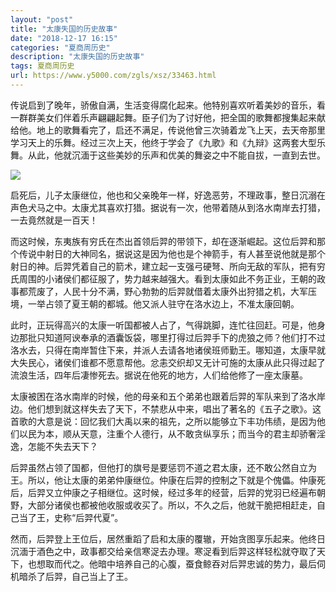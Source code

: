 ```yaml
---
layout: "post"
title: "太康失国的历史故事"
date: "2018-12-17 16:15"
categories: "夏商周历史"
description: "太康失国的历史故事"
tags: 夏商周历史
url: https://www.y5000.com/zgls/xsz/33463.html
---
```






传说启到了晚年，骄傲自满，生活变得腐化起来。他特别喜欢听着美妙的音乐，看一群群美女们伴着乐声翩翩起舞。臣子们为了讨好他，把全国的歌舞都搜集起来献给他。地上的歌舞看完了，启还不满足，传说他曾三次骑着龙飞上天，去天帝那里学习天上的乐舞。经过三次上天，他终于学会了《九歌》和《九辩》这两套大型乐舞。从此，他就沉湎于这些美妙的乐声和优美的舞姿之中不能自拔，一直到去世。

![](https://img.y5000.com/uploads/allimg/180920/8-1P9201G64N24.jpg)

启死后，儿子太康继位，他也和父亲晚年一样，好逸恶劳，不理政事，整日沉溺在声色犬马之中。太康尤其喜欢打猎。据说有一次，他带着随从到洛水南岸去打猎，一去竟然就是一百天！

而这时候，东夷族有穷氏在杰出首领后羿的带领下，却在逐渐崛起。这位后羿和那个传说中射日的大神同名，据说这是因为他也是个神箭手，有人甚至说他就是那个射日的神。后羿凭着自己的箭术，建立起一支强弓硬弩、所向无敌的军队，把有穷氏周围的小诸侯们都征服了，势力越来越强大。看到太康如此不务正业，王朝的政事都荒废了，人民十分不满，野心勃勃的后羿就借着太康外出狩猎之机，大军压境，一举占领了夏王朝的都城。他又派人驻守在洛水边上，不准太康回朝。

此时，正玩得高兴的太康一听国都被人占了，气得跳脚，连忙往回赶。可是，他身边那批只知道阿谀奉承的酒囊饭袋，哪里打得过后羿手下的虎狼之师？他们打不过洛水去，只得在南岸暂住下来，并派人去请各地诸侯班师勤王。哪知道，太康早就大失民心，诸侯们谁都不愿意帮他。忿恚交织却又无计可施的太康从此只得过起了流浪生活，四年后凄惨死去。据说在他死的地方，人们给他修了一座太康墓。

太康被困在洛水南岸的时候，他的母亲和五个弟弟也跟着后羿的军队来到了洛水岸边。他们想到就这样失去了天下，不禁悲从中来，唱出了著名的《五子之歌》。这首歌的大意是说：回忆我们大禹以来的祖先，之所以能够立下丰功伟绩，是因为他们以民为本，顺从天意，注重个人德行，从不敢贪纵享乐；而当今的君主却骄奢淫逸，怎能不失去天下？

后羿虽然占领了国都，但他打的旗号是要惩罚不道之君太康，还不敢公然自立为王。所以，他让太康的弟弟仲康继位。仲康在后羿的控制之下就是个傀儡。仲康死后，后羿又立仲康之子相继位。这时候，经过多年的经营，后羿的党羽已经遍布朝野，大部分诸侯也都被他收服或收买了。所以，不久之后，他就干脆把相赶走，自己当了王，史称“后羿代夏”。

然而，后羿登上王位后，居然重蹈了启和太康的覆辙，开始贪图享乐起来。他终日沉湎于酒色之中，政事都交给亲信寒浞去办理。寒浞看到后羿这样轻松就夺取了天下，也想取而代之。他暗中培养自己的心腹，蚕食鲸吞对后羿忠诚的势力，最后伺机暗杀了后羿，自己当上了王。
